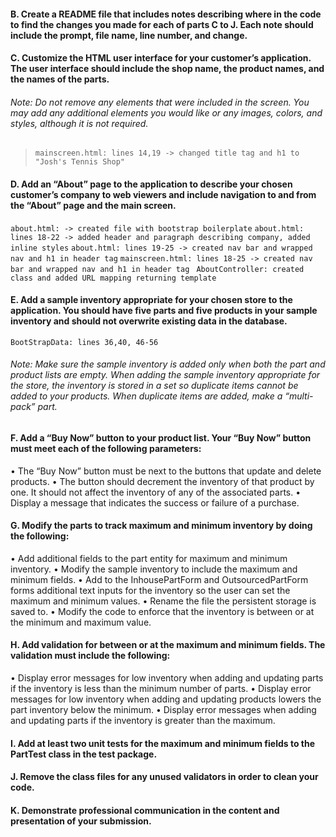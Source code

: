 
#### B.  Create a README file that includes notes describing where in the code to find the changes you made for each of parts C to J. Each note should include the prompt, file name, line number, and change.


#### C.  Customize the HTML user interface for your customer’s application. The user interface should include the shop name, the product names, and the names of the parts.
###### Note: Do not remove any elements that were included in the screen. You may add any additional elements you would like or any images, colors, and styles, although it is not required.
>`mainscreen.html: lines 14,19 -> changed title tag and h1 to "Josh's Tennis Shop" `
#### D.  Add an “About” page to the application to describe your chosen customer’s company to web viewers and include navigation to and from the “About” page and the main screen.
`about.html: -> created file with bootstrap boilerplate`
`about.html: lines 18-22 -> added header and paragraph describing company, added inline styles`
`about.html: lines 19-25 -> created nav bar and wrapped nav and h1 in header tag`
`mainscreen.html: lines 18-25 -> created nav bar and wrapped nav and h1 in header tag `
`AboutController: created class and added URL mapping returning template`
#### E.  Add a sample inventory appropriate for your chosen store to the application. You should have five parts and five products in your sample inventory and should not overwrite existing data in the database.
`BootStrapData: lines 36,40, 46-56`

###### Note: Make sure the sample inventory is added only when both the part and product lists are empty. When adding the sample inventory appropriate for the store, the inventory is stored in a set so duplicate items cannot be added to your products. When duplicate items are added, make a “multi-pack” part.


#### F.  Add a “Buy Now” button to your product list. Your “Buy Now” button must meet each of the following parameters:
•  The “Buy Now” button must be next to the buttons that update and delete products.
• The button should decrement the inventory of that product by one. It should not affect the inventory of any of the associated parts.
•  Display a message that indicates the success or failure of a purchase.


#### G.  Modify the parts to track maximum and minimum inventory by doing the following:
•  Add additional fields to the part entity for maximum and minimum inventory.
•  Modify the sample inventory to include the maximum and minimum fields.
•  Add to the InhousePartForm and OutsourcedPartForm forms additional text inputs for the inventory so the user can set the maximum and minimum values.
•  Rename the file the persistent storage is saved to.
•  Modify the code to enforce that the inventory is between or at the minimum and maximum value.


#### H.  Add validation for between or at the maximum and minimum fields. The validation must include the following:
•  Display error messages for low inventory when adding and updating parts if the inventory is less than the minimum number of parts.
•  Display error messages for low inventory when adding and updating products lowers the part inventory below the minimum.
•  Display error messages when adding and updating parts if the inventory is greater than the maximum.


#### I.  Add at least two unit tests for the maximum and minimum fields to the PartTest class in the test package.


#### J.  Remove the class files for any unused validators in order to clean your code.


#### K.  Demonstrate professional communication in the content and presentation of your submission.
